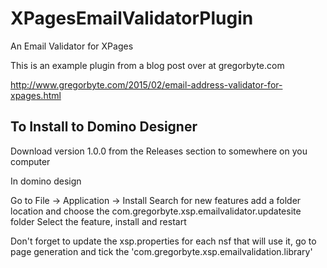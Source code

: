 # XPagesEmailValidatorPlugin
An Email Validator for XPages

This is an example plugin from a blog post over at gregorbyte.com

http://www.gregorbyte.com/2015/02/email-address-validator-for-xpages.html


To Install to Domino Designer
------------------------------

Download version 1.0.0 from the Releases section to somewhere on you computer

In domino design

Go to File -> Application -> Install
Search  for new features
add a folder location and choose the com.gregorbyte.xsp.emailvalidator.updatesite folder
Select the feature, install and restart

Don't forget to update the xsp.properties for each nsf that will use it, go to page generation and tick the 'com.gregorbyte.xsp.emailvalidation.library'
